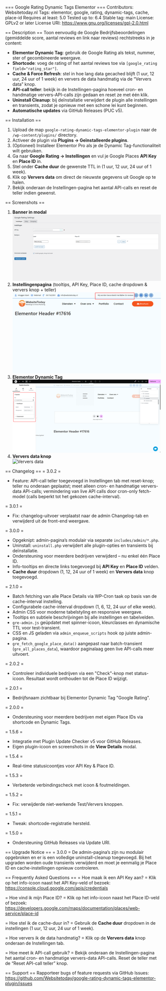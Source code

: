 === Google Rating Dynamic Tags Elementor ===
Contributors: Websitetoday.nl
Tags: elementor, google, rating, dynamic-tags, cache, place-id
Requires at least: 5.0
Tested up to: 6.4
Stable tag: main
License: GPLv2 or later
License URI: https://www.gnu.org/licenses/gpl-2.0.html

== Description ==
Toon eenvoudig de Google Bedrijfsbeoordelingen (gemiddelde score, aantal reviews en link naar reviews) rechtstreeks in je content:

* **Elementor Dynamic Tag**: gebruik de Google Rating als tekst, nummer, ster of gecombineerde weergave.
* **Shortcode**: voeg de rating of het aantal reviews toe via `[google_rating field="rating_star"]`.
* **Cache & Force Refresh**: stel in hoe lang data gecached blijft (1 uur, 12 uur, 24 uur of 1 week) en ververs de data handmatig via de “Ververs data” knop.
* **API-call teller**: bekijk in de Instellingen-pagina hoeveel cron- en handmatige ververs-API-calls zijn gedaan en reset ze met één klik.
* **Uninstall Cleanup**: bij deïnstallatie verwijdert de plugin alle instellingen en transients, zodat je opnieuw met een schone lei kunt beginnen.
* **Automatische updates** via GitHub Releases (PUC v5).

== Installation ==
1. Upload de map `google-rating-dynamic-tags-elementor-plugin` naar de `/wp-content/plugins/` directory.  
2. Activeer de plugin via **Plugins → Geïnstalleerde plugins**.  
3. (Optioneel) Installeer Elementor Pro als je de Dynamic Tag-functionaliteit wilt gebruiken.  
4. Ga naar **Google Rating → Instellingen** en vul je Google Places **API Key** en **Place ID** in.  
5. Stel onder **Cache duur** de gewenste TTL in (1 uur, 12 uur, 24 uur of 1 week).  
6. Klik op **Ververs data** om direct de nieuwste gegevens uit Google op te halen.  
7. Bekijk onderaan de Instellingen-pagina het aantal API-calls en reset de teller indien gewenst.

== Screenshots ==
1. **Banner in modal**  
   ![Banner](screenshot-1.png)  
2. **Instellingenpagina** (tooltips, API Key, Place ID, cache dropdown & ververs knop + teller)  
   ![Instellingen](screenshot-2.png)  
3. **Elementor Dynamic Tag**  
   ![Elementor Dynamic Tag](screenshot-3.png)  
4. **Ververs data knop**  
   ![Ververs data](screenshot-4.png)  

== Changelog ==
= 3.0.2 =
* Feature: API-call teller toegevoegd in Instellingen tab met reset-knop; teller nu onderaan geplaatst; meet alleen cron- en handmatige ververs-data API-calls; vermindering van live API calls door cron-only fetch-model (calls beperkt tot het gekozen cache-interval).

= 3.0.1 =
* Fix: changelog-uitvoer verplaatst naar de admin Changelog-tab en verwijderd uit de front-end weergave.

= 3.0.0 =
* Opgeknipt: admin-pagina’s modulair via separate `includes/admin/*.php`.  
* Uninstall: `uninstall.php` verwijdert alle plugin-opties en transients bij deïnstallatie.  
* Ondersteuning voor meerdere bedrijven verwijderd – nu enkel één Place ID.  
* Info-tooltips en directe links toegevoegd bij **API Key** en **Place ID** velden.  
* **Cache duur** dropdown (1, 12, 24 uur of 1 week) en **Ververs data** knop toegevoegd.

= 2.1.0 =
* Batch fetching van alle Place Details via WP-Cron taak op basis van de cache-interval instelling.  
* Configurabele cache-interval dropdown (1, 6, 12, 24 uur of elke week).  
* Admin CSS voor moderne tabelstyling en responsive weergave.  
* Tooltips en subtiele beschrijvingen bij alle instellingen en tabelvelden.  
* `gre-admin.js` geüpdatet met spinner-icoon, kleurclasses en dynamische TTL voor test-transient.  
* CSS en JS geladen via `admin_enqueue_scripts` hook op juiste admin-pagina.  
* `gre_fetch_google_place_data()` aangepast naar batch-transient (`gre_all_places_data`), waardoor paginalaag geen live API-calls meer uitvoert.

= 2.0.2 =
* Controleer individuele bedrijven via een "Check"-knop met status-icoon. Resultaat wordt onthouden tot de Place ID wijzigt.

= 2.0.1 =
* Bedrijfsnaam zichtbaar bij Elementor Dynamic Tag "Google Rating".

= 2.0.0 =
* Ondersteuning voor meerdere bedrijven met eigen Place IDs via shortcode en Dynamic Tags.

= 1.5.6 =
* Integratie met Plugin Update Checker v5 voor GitHub Releases.  
* Eigen plugin-icoon en screenshots in de **View Details** modal.

= 1.5.4 =
* Real-time statusicoontjes voor API Key & Place ID.

= 1.5.3 =
* Verbeterde verbindingscheck met icoon & foutmeldingen.

= 1.5.2 =
* Fix: verwijderde niet-werkende Test/Ververs knoppen.

= 1.5.1 =
* Tweak: shortcode-registratie hersteld.

= 1.5.0 =
* Ondersteuning GitHub Releases via Update URI.

== Upgrade Notice ==
= 3.0.0 =
De admin-pagina’s zijn nu modulair opgebroken en er is een volledige uninstall-cleanup toegevoegd. Bij het upgraden worden oude transients verwijderd en moet je eenmalig je Place ID en cache-instellingen opnieuw controleren.

== Frequently Asked Questions ==
= Hoe maak ik een API Key aan? =
Klik op het info-icoon naast het API Key-veld of bezoek:  
https://console.cloud.google.com/apis/credentials

= Hoe vind ik mijn Place ID? =
Klik op het info-icoon naast het Place ID-veld of bezoek:  
https://developers.google.com/maps/documentation/places/web-service/place-id

= Hoe stel ik de cache-duur in? =
Gebruik de **Cache duur** dropdown in de instellingen (1 uur, 12 uur, 24 uur of 1 week).

= Hoe ververs ik de data handmatig? =
Klik op de **Ververs data** knop onderaan de Instellingen tab.

= Hoe meet ik API-call gebruik? =
Bekijk onderaan de Instellingen-pagina het aantal cron- en handmatige ververs-data API-calls. Reset de teller met de “Reset API-call teller” knop.

== Support ==
Rapporteer bugs of feature requests via GitHub Issues:  
https://github.com/Websitetoday/google-rating-dynamic-tags-elementor-plugin/issues  

